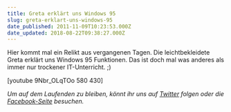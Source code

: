 ```yaml
---
title: Greta erklärt uns Windows 95
slug: greta-erklart-uns-windows-95
date_published: 2011-11-09T10:23:53.000Z
date_updated: 2018-08-22T09:38:27.000Z
---
```


Hier kommt mal ein Relikt aus vergangenen Tagen. Die leichtbekleidete Greta erklärt uns Windows 95 Funktionen. Das ist doch mal was anderes als immer nur trockener IT-Unterricht. ;)

[youtube 9Nbr_OLqTOo 580 430]

*Um auf dem Laufenden zu bleiben, könnt ihr uns auf [Twitter](http://twitter.com/#%21/thafakerde) folgen oder die [Facebook-Seite](http://de-de.facebook.com/pages/thafaker-auf-Beton/154600141278763) besuchen.*
